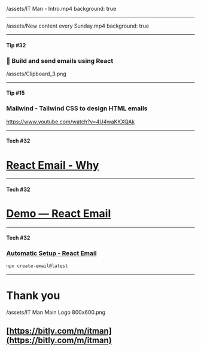 
/assets/IT Man - Intro.mp4
background: true

---

/assets/New content every Sunday.mp4
background: true

---

#### Tip #32
### 💌 Build and send emails using React

/assets/Clipboard_3.png

---
#### Tip #15 
### Mailwind - Tailwind CSS to design HTML emails
https://www.youtube.com/watch?v=4U4waKKXQAk

---
#### Tech #32
# [React Email - Why](https://react.email/docs/introduction#why)
---

#### Tech #32
# [Demo — React Email](https://demo.react.email/preview/vercel-invite-user)
---

#### Tech #32
### [Automatic Setup - React Email](https://react.email/docs/getting-started/automatic-setup)
```sh
npx create-email@latest
```

---

# Thank you
/assets/IT Man Main Logo 800x600.png
## [https://bitly.com/m/itman](https://bitly.com/m/itman)